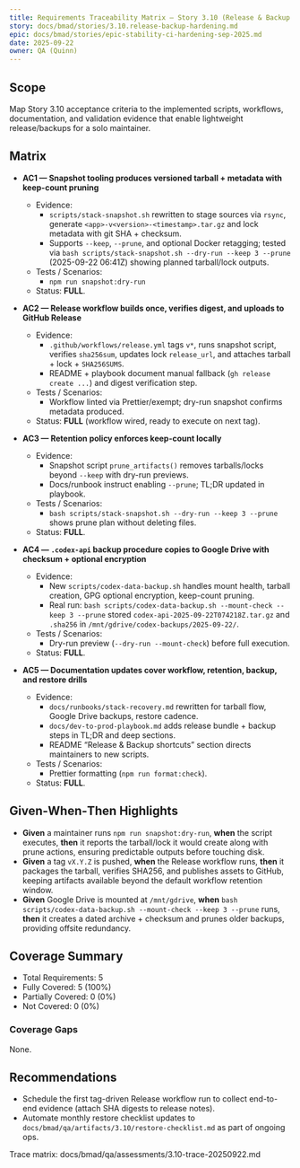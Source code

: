 ```yaml
---
title: Requirements Traceability Matrix — Story 3.10 (Release & Backup Hardening)
story: docs/bmad/stories/3.10.release-backup-hardening.md
epic: docs/bmad/stories/epic-stability-ci-hardening-sep-2025.md
date: 2025-09-22
owner: QA (Quinn)
---
```


## Scope

Map Story 3.10 acceptance criteria to the implemented scripts, workflows, documentation, and validation evidence that enable lightweight release/backups for a solo maintainer.

## Matrix

- **AC1 — Snapshot tooling produces versioned tarball + metadata with keep-count pruning**
  - Evidence:
    - `scripts/stack-snapshot.sh` rewritten to stage sources via `rsync`, generate `<app>-v<version>-<timestamp>.tar.gz` and lock metadata with git SHA + checksum.
    - Supports `--keep`, `--prune`, and optional Docker retagging; tested via `bash scripts/stack-snapshot.sh --dry-run --keep 3 --prune` (2025-09-22 06:41Z) showing planned tarball/lock outputs.
  - Tests / Scenarios:
    - `npm run snapshot:dry-run`
  - Status: **FULL**.

- **AC2 — Release workflow builds once, verifies digest, and uploads to GitHub Release**
  - Evidence:
    - `.github/workflows/release.yml` tags `v*`, runs snapshot script, verifies `sha256sum`, updates lock `release_url`, and attaches tarball + lock + `SHA256SUMS`.
    - README + playbook document manual fallback (`gh release create ...`) and digest verification step.
  - Tests / Scenarios:
    - Workflow linted via Prettier/exempt; dry-run snapshot confirms metadata produced.
  - Status: **FULL** (workflow wired, ready to execute on next tag).

- **AC3 — Retention policy enforces keep-count locally**
  - Evidence:
    - Snapshot script `prune_artifacts()` removes tarballs/locks beyond `--keep` with dry-run previews.
    - Docs/runbook instruct enabling `--prune`; TL;DR updated in playbook.
  - Tests / Scenarios:
    - `bash scripts/stack-snapshot.sh --dry-run --keep 3 --prune` shows prune plan without deleting files.
  - Status: **FULL**.

- **AC4 — `.codex-api` backup procedure copies to Google Drive with checksum + optional encryption**
  - Evidence:
    - New `scripts/codex-data-backup.sh` handles mount health, tarball creation, GPG optional encryption, keep-count pruning.
    - Real run: `bash scripts/codex-data-backup.sh --mount-check --keep 3 --prune` stored `codex-api-2025-09-22T074218Z.tar.gz` and `.sha256` in `/mnt/gdrive/codex-backups/2025-09-22/`.
  - Tests / Scenarios:
    - Dry-run preview (`--dry-run --mount-check`) before full execution.
  - Status: **FULL**.

- **AC5 — Documentation updates cover workflow, retention, backup, and restore drills**
  - Evidence:
    - `docs/runbooks/stack-recovery.md` rewritten for tarball flow, Google Drive backups, restore cadence.
    - `docs/dev-to-prod-playbook.md` adds release bundle + backup steps in TL;DR and deep sections.
    - README “Release & Backup shortcuts” section directs maintainers to new scripts.
  - Tests / Scenarios:
    - Prettier formatting (`npm run format:check`).
  - Status: **FULL**.

## Given‑When‑Then Highlights

- **Given** a maintainer runs `npm run snapshot:dry-run`, **when** the script executes, **then** it reports the tarball/lock it would create along with prune actions, ensuring predictable outputs before touching disk.
- **Given** a tag `vX.Y.Z` is pushed, **when** the Release workflow runs, **then** it packages the tarball, verifies SHA256, and publishes assets to GitHub, keeping artifacts available beyond the default workflow retention window.
- **Given** Google Drive is mounted at `/mnt/gdrive`, **when** `bash scripts/codex-data-backup.sh --mount-check --keep 3 --prune` runs, **then** it creates a dated archive + checksum and prunes older backups, providing offsite redundancy.

## Coverage Summary

- Total Requirements: 5
- Fully Covered: 5 (100%)
- Partially Covered: 0 (0%)
- Not Covered: 0 (0%)

### Coverage Gaps

None.

## Recommendations

- Schedule the first tag-driven Release workflow run to collect end-to-end evidence (attach SHA digests to release notes).
- Automate monthly restore checklist updates to `docs/bmad/qa/artifacts/3.10/restore-checklist.md` as part of ongoing ops.

Trace matrix: docs/bmad/qa/assessments/3.10-trace-20250922.md
